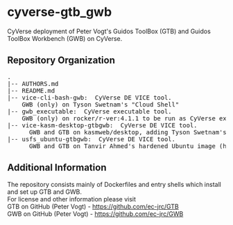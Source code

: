 # cyverse-gtb_gwb  
CyVerse deployment of Peter Vogt's Guidos ToolBox (GTB) and Guidos ToolBox Workbench (GWB) on CyVerse.  

## Repository Organization  
<pre>
.  
|-- AUTHORS.md  
|-- README.md  
|-- vice-cli-bash-gwb:  CyVerse DE VICE tool.    
    GWB (only) on Tyson Swetnam's "Cloud Shell"  
|-- gwb_executable:  CyVerse executable tool.  
    GWB (only) on rocker/r-ver:4.1.1 to be run as CyVerse executable    
|-- vice-kasm-desktop-gtbgwb:  CyVerse DE VICE tool.
	  GWB and GTB on kasmweb/desktop, adding Tyson Swetnam's CyVerse integration steps and supporting files kasmvnc_defaults.yaml, sudoers, vnc_startup.sh  
|-- usfs_ubuntu-gtbgwb:  CyVerse DE VICE tool.
	  GWB and GTB on Tanvir Ahmed's hardened Ubuntu image (harbor.cyverse.org/usfs/kasm-stig-cyverse)    
</pre>
## Additional Information  
The repository consists mainly of Dockerfiles and entry shells which install and set up GTB and GWB.  
For license and other information please visit  
GTB on GitHub (Peter Vogt) - https://github.com/ec-jrc/GTB  
GWB on GitHub (Peter Vogt) - https://github.com/ec-jrc/GWB  